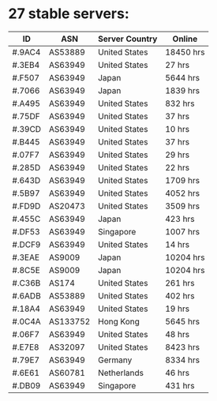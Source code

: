 # 27 stable servers:

| ID | ASN | Server Country | Online |
| ------ | ------ | ------ | ------ |
| #.9AC4 | AS53889 | United States | 18450 hrs |
| #.3EB4 | AS63949 | United States | 27 hrs |
| #.F507 | AS63949 | Japan | 5644 hrs |
| #.7066 | AS63949 | Japan | 1839 hrs |
| #.A495 | AS63949 | United States | 832 hrs |
| #.75DF | AS63949 | United States | 37 hrs |
| #.39CD | AS63949 | United States | 10 hrs |
| #.B445 | AS63949 | United States | 37 hrs |
| #.07F7 | AS63949 | United States | 29 hrs |
| #.285D | AS63949 | United States | 22 hrs |
| #.643D | AS63949 | United States | 1709 hrs |
| #.5B97 | AS63949 | United States | 4052 hrs |
| #.FD9D | AS20473 | United States | 3509 hrs |
| #.455C | AS63949 | Japan | 423 hrs |
| #.DF53 | AS63949 | Singapore | 1007 hrs |
| #.DCF9 | AS63949 | United States | 14 hrs |
| #.3EAE | AS9009 | Japan | 10204 hrs |
| #.8C5E | AS9009 | Japan | 10204 hrs |
| #.C36B | AS174 | United States | 261 hrs |
| #.6ADB | AS53889 | United States | 402 hrs |
| #.18A4 | AS63949 | United States | 19 hrs |
| #.0C4A | AS133752 | Hong Kong | 5645 hrs |
| #.06F7 | AS63949 | United States | 48 hrs |
| #.E7E8 | AS32097 | United States | 8423 hrs |
| #.79E7 | AS63949 | Germany | 8334 hrs |
| #.6E61 | AS60781 | Netherlands | 46 hrs |
| #.DB09 | AS63949 | Singapore | 431 hrs |

